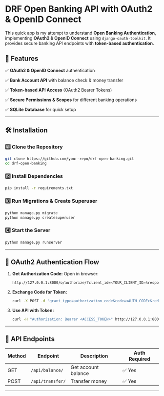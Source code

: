 # DRF Open Banking API with OAuth2 & OpenID Connect

This quick app is my attempt to understand **Open Banking Authentication**, implementing **OAuth2 & OpenID Connect** using `django-oauth-toolkit`. It provides secure banking API endpoints with **token-based authentication**.

## 🚀 Features

✅ **OAuth2 & OpenID Connect** authentication

✅ **Bank Account API** with balance check & money transfer

✅ **Token-based API Access** (OAuth2 Bearer Tokens)

✅ **Secure Permissions & Scopes** for different banking operations

✅ **SQLite Database** for quick setup

---

## 🛠️ Installation

### 1️⃣ Clone the Repository

```sh
git clone https://github.com/your-repo/drf-open-banking.git
cd drf-open-banking
```

### 2️⃣ Install Dependencies

```sh
pip install -r requirements.txt
```

### 3️⃣ Run Migrations & Create Superuser

```sh
python manage.py migrate
python manage.py createsuperuser
```

### 4️⃣ Start the Server

```sh
python manage.py runserver
```

---

## 🔑 OAuth2 Authentication Flow

1. **Get Authorization Code:**
   Open in browser:
   ```sh
   http://127.0.0.1:8000/o/authorize/?client_id=<YOUR_CLIENT_ID>&response_type=code&redirect_uri=http://localhost/callback/
   ```
2. **Exchange Code for Token:**
   ```sh
   curl -X POST -d "grant_type=authorization_code&code=<AUTH_CODE>&redirect_uri=http://localhost/callback/&client_id=<YOUR_CLIENT_ID>&client_secret=<YOUR_CLIENT_SECRET>" http://127.0.0.1:8000/o/token/
   ```
3. **Use API with Token:**
   ```sh
   curl -H "Authorization: Bearer <ACCESS_TOKEN>" http://127.0.0.1:8000/api/balance/
   ```

---

## 📌 API Endpoints

| Method | Endpoint             | Description                | Auth Required |
|--------|----------------------|----------------------------|--------------|
| GET    | `/api/balance/`      | Get account balance       | ✅ Yes |
| POST   | `/api/transfer/`     | Transfer money            | ✅ Yes |

---

